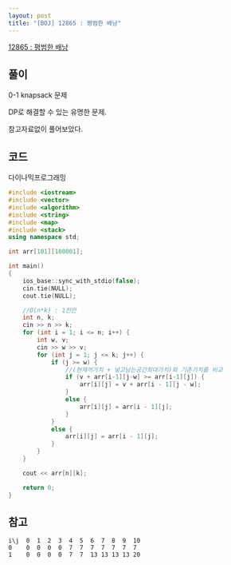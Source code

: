 ```yaml
---
layout: post
title: "[BOJ] 12865 : 평범한 배낭"
---
```


[12865 : 평범한 배낭](https://www.acmicpc.net/problem/12865)

## 풀이

0-1 knapsack 문제

DP로 해결할 수 있는 유명한 문제.

참고자료없이 풀어보았다.

## 코드

다이나믹프로그래밍

```cpp
#include <iostream>
#include <vector>
#include <algorithm>
#include <string>
#include <map>
#include <stack>
using namespace std;

int arr[101][100001];

int main()
{
	ios_base::sync_with_stdio(false);
	cin.tie(NULL);
	cout.tie(NULL);

	//O(n*k) : 1천만
	int n, k;
	cin >> n >> k;
	for (int i = 1; i <= n; i++) {
		int w, v;
		cin >> w >> v;
		for (int j = 1; j <= k; j++) {
			if (j >= w) {
				//(현재꺼가치 + 넣고남는공간최대가치)와 기존가치를 비교
				if (v + arr[i-1][j-w] >= arr[i-1][j]) {
					arr[i][j] = v + arr[i - 1][j - w];
				}
				else {
					arr[i][j] = arr[i - 1][j];
				}
			}
			else {
				arr[i][j] = arr[i - 1][j];
			}
		}
	}

	cout << arr[n][k];

	return 0;
}
```

## 참고

```
i\j  0  1  2  3  4  5  6  7  8  9  10
0    0  0  0  0  7  7  7  7  7  7  7
1    0  0  0  0  7  7  13 13 13 13 20
```
